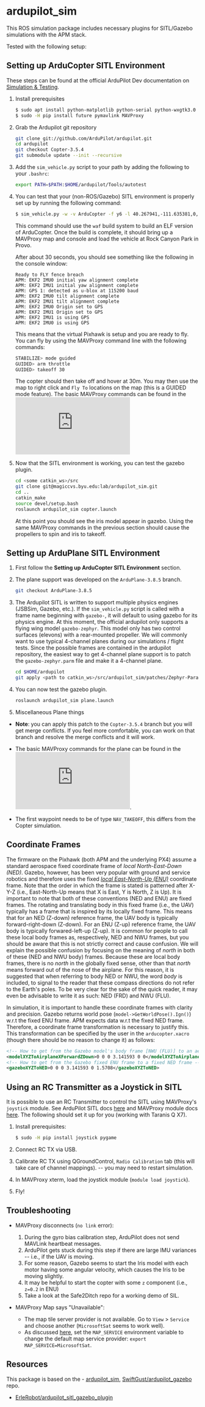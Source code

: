 ardupilot_sim
=============

This ROS simulation package includes necessary plugins  for SITL/Gazebo simulations with the APM stack.

Tested with the following setup:

## Setting up ArduCopter SITL Environment ##

These steps can be found at the official ArduPilot Dev documentation on [Simulation & Testing](http://ardupilot.org/dev/docs/setting-up-sitl-on-linux.html).

1. Install prerequisites

    ```bash
    $ sudo apt install python-matplotlib python-serial python-wxgtk3.0 python-wxtools python-lxml python-scipy python-opencv ccache gawk genromfs python-pip python-pexpect
    $ sudo -H pip install future pymavlink MAVProxy
    ```

1. Grab the Ardupilot git repository

    ```bash
    git clone git://github.com/ArduPilot/ardupilot.git
    cd ardupilot
    git checkout Copter-3.5.4
    git submodule update --init --recursive
    ```

1. Add the `sim_vehicle.py` script to your path by adding the following to your `.bashrc`:

    ```bash
    export PATH=$PATH:$HOME/ardupilot/Tools/autotest
    ```

1. You can test that your (non-ROS/Gazebo) SITL environment is properly set up by running the following command:

    ```bash
    $ sim_vehicle.py -w -v ArduCopter -f y6 -l 40.267941,-111.635381,0,0 --map --console
    ```

    This command should use the `waf` build system to build an ELF version of ArduCopter. Once the build is complete, it should bring up a MAVProxy map and console and load the vehicle at Rock Canyon Park in Provo.

    After about 30 seconds, you should see something like the following in the console window:

    ```
    Ready to FLY fence breach
    APM: EKF2 IMU0 initial yaw alignment complete
    APM: EKF2 IMU1 initial yaw alignment complete
    APM: GPS 1: detected as u-blox at 115200 baud
    APM: EKF2 IMU0 tilt alignment complete
    APM: EKF2 IMU1 tilt alignment complete
    APM: EKF2 IMU0 Origin set to GPS
    APM: EKF2 IMU1 Origin set to GPS
    APM: EKF2 IMU1 is using GPS
    APM: EKF2 IMU0 is using GPS
    ```

    This means that the virtual Pixhawk is setup and you are ready to fly. You can fly by using the MAVProxy command line with the following commands:

    ```bash
    STABILIZE> mode guided
    GUIDED> arm throttle
    GUIDED> takeoff 30
    ```

    The copter should then take off and hover at 30m. You may then use the map to right click and `Fly To` locations on the map (this is a GUIDED mode feature). The basic MAVProxy commands can be found in the ![APM Tutorial](http://ardupilot.org/dev/docs/copter-sitl-mavproxy-tutorial.html)

1. Now that the SITL environment is working, you can test the gazebo plugin. 

    ```bash
    cd <some catkin_ws>/src
    git clone git@magiccvs.byu.edu:lab/ardupilot_sim.git
    cd ..
    catkin_make
    source devel/setup.bash
    roslaunch ardupilot_sim copter.launch
    ```

    At this point you should see the iris model appear in gazebo. Using the same MAVProxy commands in the previous section should cause the propellers to spin and iris to takeoff.


## Setting up ArduPlane SITL Environment ##

1. First follow the **Setting up ArduCopter SITL Environment** section. 

1. The plane support was developed on the `ArduPlane-3.8.5` branch.

    ```bash
    git checkout ArduPlane-3.8.5
    ```

1. The Ardupilot SITL is written to support multiple physics engines (JSBSim, Gazebo, etc.). If the `sim_vehicle.py` script is called with a frame name beginning with `gazebo-`, it will default to using gazebo for its physics engine. At this moment, the official ardupilot only supports a flying wing model `gazebo-zephyr`. This model only has two control surfaces (elevons) with a rear-mounted propeller. We will commonly want to use typical 4-channel planes during our simulations / flight tests. Since the possible frames are contained in the ardupilot repository, the easiest way to get 4-channel plane support is to patch the `gazebo-zephyr.parm` file and make it a 4-channel plane.

    ```bash
    cd $HOME/ardupilot
    git apply <path to catkin_ws>/src/ardupilot_sim/patches/Zephyr-Params.patch
    ```

1. You can now test the gazebo plugin.

    ```bash
    roslaunch ardupilot_sim plane.launch
    ```

1. Miscellaneous Plane things

- **Note**: you can apply this patch to the `Copter-3.5.4` branch but you will get merge conflicts. If you feel more comfortable, you can work on that branch and resolve the merge conflicts and it will work.

- The basic MAVProxy commands for the plane can be found in the ![APM Tutorial](http://ardupilot.org/dev/docs/plane-sitlmavproxy-tutorial.html). 

- The first waypoint needs to be of type `NAV_TAKEOFF`, this differs from the Copter simulation.


 

## Coordinate Frames ##

The firmware on the Pixhawk (both APM and the underlying PX4) assume a standard aerospace fixed coordinate frame of *local North-East-Down (NED)*. Gazebo, however, has been very popular with ground and service robotics and therefore uses the fixed *[local East-North-Up (ENU)](https://en.wikipedia.org/wiki/Geographic_coordinate_system#Cartesian_coordinates)* coordinate frame. Note that the order in which the frame is stated is patterned after X-Y-Z (i.e., East-North-Up means that X is East, Y is North, Z is Up). It is important to note that both of these conventions (NED and ENU) are fixed frames. The rotating and translating body in this fixed frame (i.e., the UAV) typically has a frame that is inspired by its locally fixed frame. This means that for an NED (Z-down) reference frame, the UAV body is typically forward-right-down (Z-down). For an ENU (Z-up) reference frame, the UAV body is typically forwared-left-up (Z-up). It is common for people to call these local body frames as, respectively, NED and NWU frames, but you should be aware that this is not strictly correct and cause confusion. We will explain the possible confusion by focusing on the meaning of *north* in both of these (NED and NWU body) frames. Because these are local body frames, there is no *north* in the globally fixed sense, other than that *north* means forward out of the nose of the airplane. For this reason, it is suggested that when referring to body NED or NWU, the word *body* is included, to signal to the reader that these compass directions do not refer to the Earth's poles. To be very clear for the sake of the quick reader, it may even be advisable to write it as such: NED (FRD) and NWU (FLU).

In simulation, it is important to handle these coordinate frames with clarity and precision. Gazebo returns world pose (`model->GetWorldPose().Ign()`) w.r.t the fixed ENU frame. APM expects data w.r.t the fixed NED frame. Therefore, a coordinate frame transformation is necessary to justify this. This transformation can be specified by the user in the `arducopter.xacro` (though there should be no reason to change it) as follows:

```xml
<!-- How to get from the Gazebo model's body frame [NWU (FLU)] to an aerospace body frame [NED (FRD)] -->
<modelXYZToAirplaneXForwardZDown>0 0 0 3.141593 0 0</modelXYZToAirplaneXForwardZDown>
<!-- How to get from the Gazebo fixed ENU frame to a fixed NED frame -->
<gazeboXYZToNED>0 0 0 3.141593 0 1.5708</gazeboXYZToNED>
```

## Using an RC Transmitter as a Joystick in SITL ##

It is possible to use an RC Transmitter to control the SITL using MAVProxy's `joystick` module. See ArduPilot SITL docs [here](http://ardupilot.org/dev/docs/using-sitl-for-ardupilot-testing.html#using-a-joystick) and MAVProxy module docs [here](http://ardupilot.github.io/MAVProxy/html/modules/joystick.html). The following should set it up for you (working with Taranis Q X7).

1. Install prerequisites:

    ```bash
    $ sudo -H pip install joystick pygame
    ```

1. Connect RC TX via USB.
1. Calibrate RC TX using QGroundControl, `Radio Calibration` tab (this will take care of channel mappings). -- you may need to restart simulation.
1. In MAVProxy xterm, load the joystick module (`module load joystick`).
1. Fly!

## Troubleshooting ##

- MAVProxy disconnects (`no link` error):
    1. During the gyro bias calibration step, ArduPilot does not send MAVLink heartbeat messages.
    2. ArduPilot gets stuck during this step if there are large IMU variances -- i.e., if the UAV is moving.
    3. For some reason, Gazebo seems to start the Iris model with each motor having some angular velocity, which causes the Iris to be moving slightly.
    4. It may be helpful to start the copter with some `z` component (i.e., `z=0.2` in ENU)
    5. Take a look at the Safe2Ditch repo for a working demo of SIL.

- MAVProxy Map says "Unavailable":
    - The map tile server provider is not available. Go to `View` > `Service` and choose another (`MicrosoftSat` seems to work well).
    - As discussed [here](https://discuss.ardupilot.org/t/sitl-on-linux-map-unavailable/26088), set the `MAP_SERVICE` environment variable to change the default map service provider: `export MAP_SERVICE=MicrosoftSat`.

## Resources ##

This package is based on the - [ardupilot_sim](https://magiccvs.byu.edu/gitlab/lab/ardupilot_sim), [SwiftGust/ardupilot_gazebo](https://github.com/SwiftGust/ardupilot_gazebo) repo.

- [ErleRobot/ardupilot_sitl_gazebo_plugin](https://github.com/erlerobot/ardupilot_sitl_gazebo_plugin/tree/master/ardupilot_sitl_gazebo_plugin)
